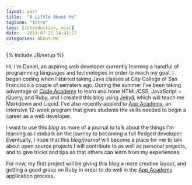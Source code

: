 ```yaml
---
layout: post
title:  "A Little About Me"
tagline: "Intro"
tags: [introduction, misc]
date:   2013-07-21 14:41:17
categories: About-Me
---
```


{% include JB/setup %}

Hi, I'm Daniel, an aspiring web developer currently learning a handful of programming languages and technologies in order to reach my goal. 
I began coding when I started taking Java classes at City College of San Francisco a couple of semsters ago. 
During the summer I've been taking advantage of [Code Academy][codeacademy] to learn and hone HTML/CSS, JavaScript + jQuery, and Ruby, and I created this blog using [Jekyll][jekyll], which will teach me Markdown and Liquid. 
I've also recently applied to [App Academy][appacademy], an intensive 12-week program that gives students the skills needed to begin a career as a web developer. 

I want to use this _blog_ as more of a journal to talk about the things I'm learning as I embark on the journey to becoming a full fledged developer.
Eventually, I hope that this _blog/journal_ will become a place for me to talk about open source projects I will contribute to as well as personal projects, and to give tricks and tips so that others can learn from my experiences. 

For now, my first project will be giving this blog a more creative layout, and getting a good grasp on Ruby in order to do well in the [App Academy][appacademy] application process.



[appacademy]: http://www.appacademy.io/#p-home
[codeacademy]: http://www.codecademy.com/
[jekyll]:    http://jekyllrb.com

